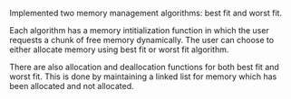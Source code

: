 Implemented two memory management algorithms: best fit and worst fit. 

Each algorithm has a memory intitialization function in which the user requests a chunk of free memory dynamically. The user can choose to either allocate memory using best fit or worst fit algorithm. 

There are also allocation and deallocation functions for both best fit and worst fit. This is done by maintaining a linked list for memory which has been allocated and not allocated.
